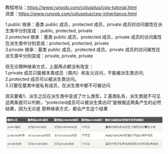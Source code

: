 教程地址：https://www.runoob.com/cplusplus/cpp-tutorial.html  
进度：https://www.runoob.com/cplusplus/cpp-inheritance.html  

1.public 继承：基类 public 成员，protected 成员，private 成员的访问属性在派生类中分别变成：public, protected, private  
2.protected 继承：基类 public 成员，protected 成员，private 成员的访问属性在派生类中分别变成：protected, protected, private  
3.private 继承：基类 public 成员，protected 成员，private 成员的访问属性在派生类中分别变成：private, private, private  

但无论哪种继承方式，上面两点都没有改变：  
1.private 成员只能被本类成员（类内）和友元访问，不能被派生类访问;  
2.protected 成员可以被派生类访问。  
3.只要在基类中是私有成员，在派生类中都不可被访问

其实要看1、派生之后在派生类中变成了什么类型，2.基类私有，派生类就不可见 这两条就可以判断，“protected成员可以被派生类访问”是根据这两条产生的必然结果，因为无论是
那种继承方式，都会产生这个结果

![image](https://github.com/JIANever404/learn-cpp/blob/master/继承方式.png)
